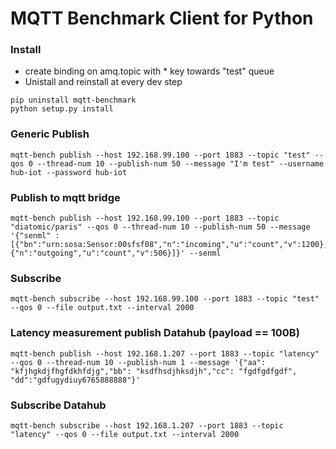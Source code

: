 # MQTT Benchmark Client for Python

### Install


* create binding on amq.topic with * key towards "test" queue
* Unistall and reinstall at every dev step

```
pip uninstall mqtt-benchmark
python setup.py install
```

### Generic Publish
```
mqtt-bench publish --host 192.168.99.100 --port 1883 --topic "test" --qos 0 --thread-num 10 --publish-num 50 --message "I'm test" --username hub-iot --password hub-iot
```
### Publish to mqtt bridge
```
mqtt-bench publish --host 192.168.99.100 --port 1883 --topic "diatomic/paris" --qos 0 --thread-num 10 --publish-num 50 --message '{"senml" : [{"bn":"urn:sosa:Sensor:00sfsf08","n":"incoming","u":"count","v":1200},{"n":"outgoing","u":"count","v":506}]}' --senml
```

### Subscribe
```
mqtt-bench subscribe --host 192.168.99.100 --port 1883 --topic "test" --qos 0 --file output.txt --interval 2000
```


### Latency measurement publish Datahub (payload == 100B)
```
mqtt-bench publish --host 192.168.1.207 --port 1883 --topic "latency" --qos 0 --thread-num 10 --publish-num 1 --message '{"aa": "kfjhgkdjfhgfdkhfdjg","bb": "ksdfhsdjhksdjh","cc": "fgdfgdfgdf", "dd":"gdfugydiuy6765888888"}'
```
### Subscribe Datahub
```
mqtt-bench subscribe --host 192.168.1.207 --port 1883 --topic "latency" --qos 0 --file output.txt --interval 2000
```
